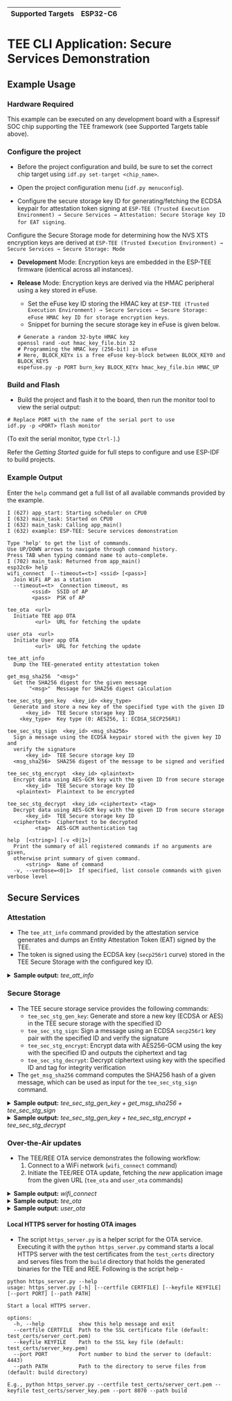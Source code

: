 | Supported Targets | ESP32-C6 |
| ----------------- | -------- |

# TEE CLI Application: Secure Services Demonstration

## Example Usage

### Hardware Required

This example can be executed on any development board with a Espressif SOC chip supporting the TEE framework (see Supported Targets table above).

### Configure the project

- Before the project configuration and build, be sure to set the correct chip target using `idf.py set-target <chip_name>`.

- Open the project configuration menu (`idf.py menuconfig`).

- Configure the secure storage key ID for generating/fetching the ECDSA keypair for attestation token signing at `ESP-TEE (Trusted Execution Environment) → Secure Services → Attestation: Secure Storage key ID for EAT signing`.

Configure the Secure Storage mode for determining how the NVS XTS encryption keys are derived at `ESP-TEE (Trusted Execution Environment) → Secure Services → Secure Storage: Mode`

  - **Development** Mode: Encryption keys are embedded in the ESP-TEE firmware (identical across all instances).
  - **Release** Mode: Encryption keys are derived via the HMAC peripheral using a key stored in eFuse.
    - Set the eFuse key ID storing the HMAC key at `ESP-TEE (Trusted Execution Environment) → Secure Services → Secure Storage: eFuse HMAC key ID for storage encryption keys`.
    - Snippet for burning the secure storage key in eFuse is given below.

    ```shell
    # Generate a random 32-byte HMAC key
    openssl rand -out hmac_key_file.bin 32
    # Programming the HMAC key (256-bit) in eFuse
    # Here, BLOCK_KEYx is a free eFuse key-block between BLOCK_KEY0 and BLOCK_KEY5
    espefuse.py -p PORT burn_key BLOCK_KEYx hmac_key_file.bin HMAC_UP
    ```

### Build and Flash

- Build the project and flash it to the board, then run the monitor tool to view the serial output:

```shell
# Replace PORT with the name of the serial port to use
idf.py -p <PORT> flash monitor
```

(To exit the serial monitor, type `Ctrl-]`.)

Refer the _Getting Started_ guide for full steps to configure and use ESP-IDF to build projects.

### Example Output

Enter the `help` command get a full list of all available commands provided by the example.

```log
I (627) app_start: Starting scheduler on CPU0
I (632) main_task: Started on CPU0
I (632) main_task: Calling app_main()
I (632) example: ESP-TEE: Secure services demonstration

Type 'help' to get the list of commands.
Use UP/DOWN arrows to navigate through command history.
Press TAB when typing command name to auto-complete.
I (702) main_task: Returned from app_main()
esp32c6> help
wifi_connect  [--timeout=<t>] <ssid> [<pass>]
  Join WiFi AP as a station
  --timeout=<t>  Connection timeout, ms
        <ssid>  SSID of AP
        <pass>  PSK of AP

tee_ota  <url>
  Initiate TEE app OTA
         <url>  URL for fetching the update

user_ota  <url>
  Initiate User app OTA
         <url>  URL for fetching the update

tee_att_info
  Dump the TEE-generated entity attestation token

get_msg_sha256  "<msg>"
  Get the SHA256 digest for the given message
       "<msg>"  Message for SHA256 digest calculation

tee_sec_stg_gen_key  <key_id> <key_type>
  Generate and store a new key of the specified type with the given ID
      <key_id>  TEE Secure storage key ID
    <key_type>  Key type (0: AES256, 1: ECDSA_SECP256R1)

tee_sec_stg_sign  <key_id> <msg_sha256>
  Sign a message using the ECDSA keypair stored with the given key ID and
  verify the signature
      <key_id>  TEE Secure storage key ID
  <msg_sha256>  SHA256 digest of the message to be signed and verified

tee_sec_stg_encrypt  <key_id> <plaintext>
  Encrypt data using AES-GCM key with the given ID from secure storage
      <key_id>  TEE Secure storage key ID
   <plaintext>  Plaintext to be encrypted

tee_sec_stg_decrypt  <key_id> <ciphertext> <tag>
  Decrypt data using AES-GCM key with the given ID from secure storage
      <key_id>  TEE Secure storage key ID
  <ciphertext>  Ciphertext to be decrypted
         <tag>  AES-GCM authentication tag

help  [<string>] [-v <0|1>]
  Print the summary of all registered commands if no arguments are given,
  otherwise print summary of given command.
      <string>  Name of command
  -v, --verbose=<0|1>  If specified, list console commands with given verbose level
```

## Secure Services

### Attestation

- The `tee_att_info` command provided by the attestation service generates and dumps an Entity Attestation Token (EAT) signed by the TEE.
- The token is signed using the ECDSA key (`secp256r1` curve) stored in the TEE Secure Storage with the configured key ID.

<details>
  <summary><b>Sample output:</b> <i>tee_att_info</i></summary>

```log
esp32c6> tee_att_info
I (8180) tee_attest: Attestation token - Length: 1455
I (8180) tee_attest: Attestation token - Data:
'{"header":{"magic":"44fef7cc","encr_alg":"","sign_alg":"ecdsa_secp256r1_sha256","key_id":"tee_att_key0"},"eat":{"nonce":-1582119980,"client_id":262974944,"device_ver":0,"device_id":"cd9c173cb3675c7adfae243f0cd9841e4bce003237cb5321927a85a86cb4b32e","instance_id":"9616ef0ecf02cdc89a3749f8fc16b3103d5100bd42d9312fcd04593baa7bac64","psa_cert_ref":"0716053550477-10100","device_status":165,"sw_claims":{"tee":{"type":1,"ver":"v0.3.0","idf_ver":"v5.1.4-241-g7ff01fd46f-dirty","secure_ver":0,"part_chip_rev":{"min":0,"max":99},"part_digest":{"type":0,"calc_digest":"94536998e1dcb2a036477cb2feb01ed4fff67ba6208f30482346c62bca64b280","digest_validated":true,"sign_verified":true}},"app":{"type":2,"ver":"v0.1.0","idf_ver":"v5.1.4-241-g7ff01fd46f-dirty","secure_ver":0,"part_chip_rev":{"min":0,"max":99},"part_digest":{"type":0,"calc_digest":"3d4c038fcec76852b4d07acb9e94afaf5fca69fc2eb212a32032d09ce5b4f2b3","digest_validated":true,"sign_verified":true,"secure_padding":true}},"bootloader":{"type":0,"ver":"","idf_ver":"","secure_ver":-1,"part_chip_rev":{"min":0,"max":99},"part_digest":{"type":0,"calc_digest":"1bef421beb1a4642c6fcefb3e37fd4afad60cb4074e538f42605b012c482b946","digest_validated":true,"sign_verified":true}}}},"public_key":{"compressed":"02039c4bfab0762af1aff2fe5596b037f629cf839da8c4a9c0018afedfccf519a6"},"sign":{"r":"915e749f5a780bc21a2b21821cfeb54286dc742e9f12f2387e3de9b8b1a70bc9","s":"1e583236f2630b0fe8e291645ffa35d429f14035182e19868508d4dac0e1a441"}}'

```

</details>

### Secure Storage

- The TEE secure storage service provides the following commands:
    - `tee_sec_stg_gen_key`: Generate and store a new key (ECDSA or AES) in the TEE secure storage with the specified ID
    - `tee_sec_stg_sign`: Sign a message using an ECDSA `secp256r1` key pair with the specified ID and verify the signature
    - `tee_sec_stg_encrypt`: Encrypt data with AES256-GCM using the key with the specified ID and outputs the ciphertext and tag
    - `tee_sec_stg_decrypt`: Decrypt ciphertext using key with the specified ID and tag for integrity verification
- The `get_msg_sha256` command computes the SHA256 hash of a given message, which can be used as input for the `tee_sec_stg_sign` command.

<details>
  <summary><b>Sample output:</b> <i>tee_sec_stg_gen_key + get_msg_sha256 + tee_sec_stg_sign</i></summary>

```log
esp32c6> tee_sec_stg_gen_key ecdsa_p256_k0 1
I (2964) tee_sec_stg: Generated ECDSA_SECP256R1 key with ID ecdsa_p256_k0
esp32c6> get_msg_sha256 "hello world"
I (3984) tee_sec_stg: Message digest (SHA256) -
b94d27b9934d3e08a52e52d7da7dabfac484efe37a5380ee9088f7ace2efcde9
esp32c6> tee_sec_stg_sign ecdsa_p256_k0 b94d27b9934d3e08a52e52d7da7dabfac484efe37a5380ee9088f7ace2efcde9
I (5384) tee_sec_stg: Generated signature -
944684f6ddcf4c268ac6b65e34ccb8d95bd2849567a87867101bc1f09208f0885d935d7b3ba9d46014f28e4c7c988d68c775431fcb2cb2d4ca5c6862db771088
I (6404) tee_sec_stg: Public key (Uncompressed) -
04a515bf1c43766cc34980dd6934b9ff54fd3d5d70fe7a694b1fea7a0bbc74434d008c7c3117ce0a5216ffdb2b807f2668cce9c973d524c038ab47b4344064dbbf
I (6444) tee_sec_stg: Signature verified successfully!
```

</details>

<details>
  <summary><b>Sample output:</b> <i>tee_sec_stg_gen_key + tee_sec_stg_encrypt + tee_sec_stg_decrypt</i></summary>

```log
esp32c6> tee_sec_stg_gen_key aes256_k0 0
I (2784) tee_sec_stg: Generated AES256 key with ID key0
esp32c6> tee_sec_stg_encrypt aes256_k0 b94d27b9934d3e08a52e52d7da7dabfac484efe37a5380ee9088f7ace2efcde9
I (3084) tee_sec_stg: Ciphertext -
58054310a96d48c2dccdf2e34005aa63b40817723d3ec3d597ab362efea084c1
I (3594) tee_sec_stg: Tag -
caeedb43e08dc3b4e35a58b2412908cc
esp32c6> tee_sec_stg_decrypt aes256_k0 58054310a96d48c2dccdf2e34005aa63b40817723d3ec3d597ab362efea084c1 caeedb43e08dc3b4e35a58b2412908cc
I (4314) tee_sec_stg: Decrypted plaintext -
b94d27b9934d3e08a52e52d7da7dabfac484efe37a5380ee9088f7ace2efcde9
```

</details>

### Over-the-Air updates

- The TEE/REE OTA service demonstrates the following workflow:
    1. Connect to a WiFi network (`wifi_connect` command)
    2. Initiate the TEE/REE OTA update, fetching the _new_ application image from the given URL (`tee_ota` and `user_ota` commands)

<details>
  <summary><b>Sample output:</b> <i>wifi_connect</i></summary>

```log
esp32c6> wifi_connect myssid mypassword
I (498) connect: Connecting to 'myssid'
I (498) pp: pp rom version: 5b8dcfa
I (508) net80211: net80211 rom version: 5b8dcfa
I (518) wifi_init: rx ba win: 6
I (518) wifi_init: tcpip mbox: 32
I (518) wifi_init: udp mbox: 6
I (518) wifi_init: tcp mbox: 6
I (528) wifi_init: tcp tx win: 5760
I (528) wifi_init: tcp rx win: 5760
I (538) wifi_init: tcp mss: 1440
I (538) wifi_init: WiFi IRAM OP enabled
I (538) wifi_init: WiFi RX IRAM OP enabled
I (548) phy_init: phy_version 290,81efd96,May  8 2024,10:42:13
W (598) wifi:(bf)761:0x600a7cac:0x01b4b4b0
W (598) wifi:(agc)0x600a7128:0xd2173800, min.avgNF:0xce->0xd2(dB), RCalCount:0x173, min.RRssi:0x800(-128.00)
W (608) wifi:(TB)WDEV_PWR_TB_MCS0:19
W (608) wifi:(TB)WDEV_PWR_TB_MCS1:19
W (608) wifi:(TB)WDEV_PWR_TB_MCS2:19
W (608) wifi:(TB)WDEV_PWR_TB_MCS3:19
W (618) wifi:(TB)WDEV_PWR_TB_MCS4:19
W (618) wifi:(TB)WDEV_PWR_TB_MCS5:19
W (618) wifi:(TB)WDEV_PWR_TB_MCS6:18
W (628) wifi:(TB)WDEV_PWR_TB_MCS7:18
W (628) wifi:(TB)WDEV_PWR_TB_MCS8:17
W (628) wifi:(TB)WDEV_PWR_TB_MCS9:15
W (648) wifi:(TB)WDEV_PWR_TB_MCS10:15
W (648) wifi:(TB)WDEV_PWR_TB_MCS11:15
W (1328) wifi:<ba-add>idx:0, ifx:0, tid:0, TAHI:0x1008fe0, TALO:0xc7e45510, (ssn:0, win:64, cur_ssn:0), CONF:0xc0000005
I (6358) esp_netif_handlers: sta ip: 192.168.1.30, mask: 255.255.255.0, gw: 192.168.1.1
I (6358) event_handler: got ip:192.168.1.30
I (6368) connect: Connected
```

</details>

<details>
  <summary><b>Sample output:</b> <i>tee_ota</i></summary>

```log
esp32c6> tee_ota https://192.168.1.1:4443/esp_tee/esp_tee.bin
I (5884) ota_with_tee: Starting TEE OTA...
esp32c6> I (1066394) esp-x509-crt-bundle: Certificate validated
I (7424) ota_with_tee: esp_tee_ota_begin succeeded
I (7904) ota_with_tee: Connection closed
I (7904) ota_with_tee: esp_tee_ota_write succeeded
I (7904) ota_with_tee: Total binary data written: 118784
I (8064) ota_with_tee: esp_tee_ota_end succeeded
I (8064) ota_with_tee: Prepare to restart system!
```

</details>

<details>
  <summary><b>Sample output:</b> <i>user_ota</i></summary>

```log
esp32c6> user_ota https://192.168.1.1:4443/tee_cli.bin
I (2388) ota_with_tee: Starting User OTA task...
I (2388) ota_with_tee: Attempting to download update from https://192.168.1.1:4443/tee_cli.bin
I (2438) esp-x509-crt-bundle: Certificate validated
esp32c6> I (62888) esp_https_ota: Starting OTA...
I (2888) esp_https_ota: Writing to partition subtype 17 at offset 0x1f0000
I (37338) esp_image: segment 0: paddr=001f0020 vaddr=420e0020 size=2ecc0h (191680) map
I (37368) esp_image: segment 1: paddr=0021ece8 vaddr=40811000 size=01330h (  4912)
I (37378) esp_image: segment 2: paddr=00220020 vaddr=42020020 size=b88b0h (755888) map
I (37518) esp_image: segment 3: paddr=002d88d8 vaddr=40812330 size=14488h ( 83080)
I (37538) esp_image: segment 4: paddr=002ecd68 vaddr=408267c0 size=032c0h ( 12992)
I (37538) esp_image: segment 5: paddr=002f0030 vaddr=00000000 size=0ffa0h ( 65440)
I (37568) esp_image: Verifying image signature...
I (37568) secure_boot_v2: Take trusted digest key(s) from eFuse block(s)
I (37568) secure_boot_v2: #0 app key digest == #0 trusted key digest
I (37578) secure_boot_v2: Verifying with RSA-PSS...
I (37638) secure_boot_v2_rsa: Signature verified successfully!
I (37648) esp_image: segment 0: paddr=001f0020 vaddr=420e0020 size=2ecc0h (191680) map
I (37678) esp_image: segment 1: paddr=0021ece8 vaddr=40811000 size=01330h (  4912)
I (37678) esp_image: segment 2: paddr=00220020 vaddr=42020020 size=b88b0h (755888) map
I (37828) esp_image: segment 3: paddr=002d88d8 vaddr=40812330 size=14488h ( 83080)
I (37848) esp_image: segment 4: paddr=002ecd68 vaddr=408267c0 size=032c0h ( 12992)
I (37848) esp_image: segment 5: paddr=002f0030 vaddr=00000000 size=0ffa0h ( 65440)
I (37868) esp_image: Verifying image signature...
I (37878) secure_boot_v2: Take trusted digest key(s) from eFuse block(s)
I (37878) secure_boot_v2: #0 app key digest == #0 trusted key digest
I (37888) secure_boot_v2: Verifying with RSA-PSS...
I (37948) secure_boot_v2_rsa: Signature verified successfully!
I (37998) ota_with_tee: OTA Succeed, Rebooting...
```

</details>

#### Local HTTPS server for hosting OTA images

- The script `https_server.py` is a helper script for the OTA service. Executing it with the `python https_server.py` command starts a local HTTPS server with the test certificates from the `test_certs` directory and serves files from the `build` directory that holds the generated binaries for the TEE and REE. Following is the script help -

```
python https_server.py --help
usage: https_server.py [-h] [--certfile CERTFILE] [--keyfile KEYFILE] [--port PORT] [--path PATH]

Start a local HTTPS server.

options:
  -h, --help           show this help message and exit
  --certfile CERTFILE  Path to the SSL certificate file (default: test_certs/server_cert.pem)
  --keyfile KEYFILE    Path to the SSL key file (default: test_certs/server_key.pem)
  --port PORT          Port number to bind the server to (default: 4443)
  --path PATH          Path to the directory to serve files from (default: build directory)

E.g., python https_server.py --certfile test_certs/server_cert.pem --keyfile test_certs/server_key.pem --port 8070 --path build
```
